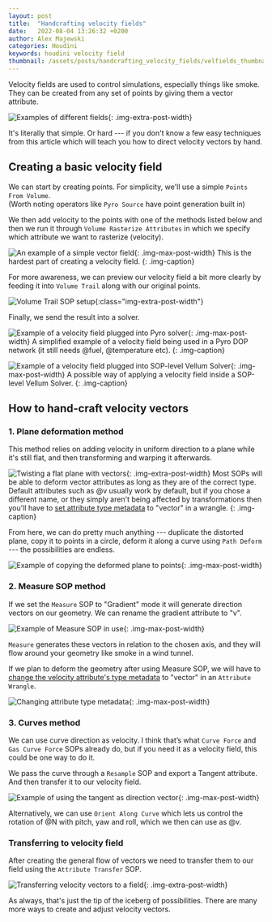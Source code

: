 ```yaml
---
layout: post
title:  "Handcrafting velocity fields"
date:   2022-08-04 13:26:32 +0200
author: Alex Majewski
categories: Houdini
keywords: houdini velocity field
thumbnail: /assets/posts/handcrafting_velocity_fields/velfields_thumbnail.jpg
---
```

Velocity fields are used to control simulations, especially things like smoke. They can be created from any set of points by giving them a vector attribute.

![Examples of different fields](/assets/posts/handcrafting_velocity_fields/velfields_examples.jpg){: .img-extra-post-width}

It's literally that simple. Or hard --- if you don't know a few easy techniques from this article which will teach you how to direct velocity vectors by hand.

## Creating a basic velocity field
We can start by creating points. For simplicity, we'll use a simple `Points From Volume`.<br>
(Worth noting operators like `Pyro Source` have point generation built in)

We then add velocity to the points with one of the methods listed below and then we run it through `Volume Rasterize Attributes` in which we specify which attribute we want to rasterize (velocity).

![An example of a simple vector field](/assets/posts/handcrafting_velocity_fields/velfields_simple_field.jpg){: .img-max-post-width}
This is the hardest part of creating a velocity field.
{: .img-caption}

For more awareness, we can preview our velocity field a bit more clearly by feeding it into `Volume Trail` along with our original points.

![Volume Trail SOP setup](/assets/posts/handcrafting_velocity_fields/velfields_volume_trail.jpg){:class="img-extra-post-width"}

Finally, we send the result into a solver.

![Example of a velocity field plugged into Pyro solver](/assets/posts/handcrafting_velocity_fields/velfields_example_pyro.jpg){: .img-max-post-width}
A simplified example of a velocity field being used in a Pyro DOP network (it still needs @fuel, @temperature etc).
{: .img-caption}

![Example of a velocity field plugged into SOP-level Vellum Solver](/assets/posts/handcrafting_velocity_fields/velfields_example_vellum.jpg){: .img-max-post-width}
A possible way of applying a velocity field inside a SOP-level Vellum Solver.
{: .img-caption}

## How to hand-craft velocity vectors

### 1. Plane deformation method
This method relies on adding velocity in uniform direction to a plane while it's still flat, and then transforming and warping it afterwards.

![Twisting a flat plane with vectors](/assets/posts/handcrafting_velocity_fields/velfields_twist.jpg){: .img-extra-post-width}
Most SOPs will be able to deform vector attributes as long as they are of the correct type. Default attributes such as @v usually work by default, but if you chose a different name, or they simply aren't being affected by transformations then you'll have to [set attribute type metadata](https://www.sidefx.com/docs/houdini/vex/attribtypeinfo_suite) to "vector" in a wrangle.
{: .img-caption}

From here, we can do pretty much anything --- duplicate the distorted plane, copy it to points in a circle, deform it along a curve using `Path Deform` --- the possibilities are endless.

![Example of copying the deformed plane to points](/assets/posts/handcrafting_velocity_fields/velfields_copytopoints.jpg){: .img-max-post-width}

### 2. Measure SOP method
If we set the `Measure` SOP to "Gradient" mode it will generate direction vectors on our geometry. We can rename the gradient attribute to "v".

![Example of Measure SOP in use](/assets/posts/handcrafting_velocity_fields/velfields_measure_example.jpg){: .img-max-post-width}

`Measure` generates these vectors in relation to the chosen axis, and they will flow around your geometry like smoke in a wind tunnel.


If we plan to deform the geometry after using Measure SOP, we will have to [change the velocity attribute's type metadata](https://www.sidefx.com/docs/houdini/vex/attribtypeinfo_suite) to "vector" in an `Attribute Wrangle`.

![Changing attribute type metadata](/assets/posts/handcrafting_velocity_fields/velfields_attribtypeinfo.jpg){: .img-max-post-width}

### 3. Curves method
We can use curve direction as velocity. I think that’s what `Curve Force` and `Gas Curve Force` SOPs already do, but if you need it as a velocity field, this could be one way to do it.

We pass the curve through a `Resample` SOP and export a Tangent attribute. And then transfer it to our velocity field.

![Example of using the tangent as direction vector](/assets/posts/handcrafting_velocity_fields/velfields_curve.jpg){: .img-max-post-width}

Alternatively, we can use `Orient Along Curve` which lets us control the rotation of @N with pitch, yaw and roll, which we then can use as @v.

### Transferring to velocity field

After creating the general flow of vectors we need to transfer them to our field using the `Attribute Transfer` SOP.

![Transferring velocity vectors to a field](/assets/posts/handcrafting_velocity_fields/velfields_distance_threshold.jpg){: .img-extra-post-width}


As always, that's just the tip of the iceberg of possibilities. There are many more ways to create and adjust velocity vectors.
